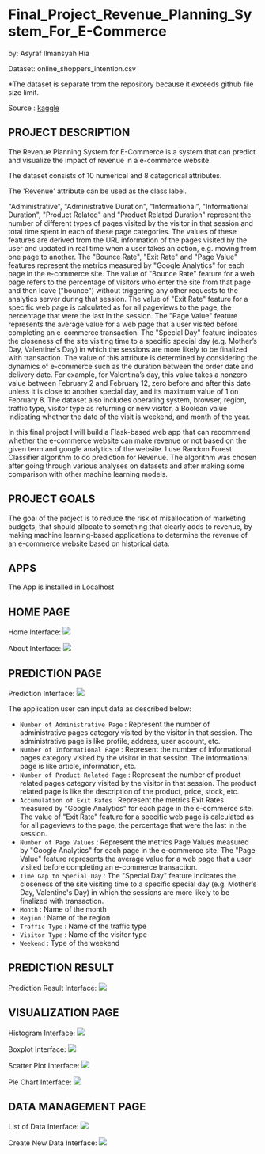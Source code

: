 # Final_Project_Revenue_Planning_System_For_E-Commerce

by: Asyraf Ilmansyah Hia

Dataset: online_shoppers_intention.csv

*The dataset is separate from the repository because it exceeds github file size limit.


Source : [kaggle](https://www.kaggle.com/roshansharma/online-shoppers-intention)


PROJECT DESCRIPTION
---

The Revenue Planning System for E-Commerce is a system that can predict and visualize the impact of revenue in a e-commerce website.

The dataset consists of 10 numerical and 8 categorical attributes.

The 'Revenue' attribute can be used as the class label.

"Administrative", "Administrative Duration", "Informational", "Informational Duration", "Product Related" and "Product Related Duration" represent the number of different types of pages visited by the visitor in that session and total time spent in each of these page categories. The values of these features are derived from the URL information of the pages visited by the user and updated in real time when a user takes an action, e.g. moving from one page to another. The "Bounce Rate", "Exit Rate" and "Page Value" features represent the metrics measured by "Google Analytics" for each page in the e-commerce site. The value of "Bounce Rate" feature for a web page refers to the percentage of visitors who enter the site from that page and then leave ("bounce") without triggering any other requests to the analytics server during that session. The value of "Exit Rate" feature for a specific web page is calculated as for all pageviews to the page, the percentage that were the last in the session. The "Page Value" feature represents the average value for a web page that a user visited before completing an e-commerce transaction. The "Special Day" feature indicates the closeness of the site visiting time to a specific special day (e.g. Mother’s Day, Valentine's Day) in which the sessions are more likely to be finalized with transaction. The value of this attribute is determined by considering the dynamics of e-commerce such as the duration between the order date and delivery date. For example, for Valentina’s day, this value takes a nonzero value between February 2 and February 12, zero before and after this date unless it is close to another special day, and its maximum value of 1 on February 8. The dataset also includes operating system, browser, region, traffic type, visitor type as returning or new visitor, a Boolean value indicating whether the date of the visit is weekend, and month of the year.

In this final project I will build a Flask-based web app that can recommend whether the e-commerce website can make revenue or not based on the given term and google analytics of the website. I use Random Forest Classifier algorithm to do prediction for Revenue. The algorithm was chosen after going through various analyses on datasets and after making some comparison with other machine learning models.


PROJECT GOALS
---

The goal of the project is to reduce the risk of misallocation of marketing budgets, that should allocate to something that clearly adds to revenue, by making machine learning-based applications to determine the revenue of an e-commerce website based on historical data.


APPS
---
The App is installed in Localhost


HOME PAGE
---
Home Interface:
![](https://github.com/asyrafhia/Final_Project_RPSE/blob/main/Interface/Home.png)

About Interface:
![](https://github.com/asyrafhia/Final_Project_RPSE/blob/main/Interface/About.png)

PREDICTION PAGE 
---
Prediction Interface:
![](https://github.com/asyrafhia/Final_Project_RPSE/blob/main/Interface/Revenue%20Prediction.png)

The application user can input data as described below:
- `Number of Administrative Page`  : Represent the number of administrative pages category visited by the visitor in that session. The administrative page is like profile, address, user account, etc.
- `Number of Informational Page`   : Represent the number of informational pages category visited by the visitor in that session. The informational page is like article, information, etc.
- `Number of Product Related Page` : Represent the number of product related pages category visited by the visitor in that session. The product related page is like the description of the product, price, stock, etc.
- `Accumulation of Exit Rates`     : Represent the metrics Exit Rates measured by "Google Analytics" for each page in the e-commerce site. The value of "Exit Rate" feature for a specific web page is calculated as for all pageviews to the page, the percentage that were the last in the session.
- `Number of Page Values`          : Represent the metrics Page Values measured by "Google Analytics" for each page in the e-commerce site. The "Page Value" feature represents the average value for a web page that a user visited before completing an e-commerce transaction.
- `Time Gap to Special Day`        : The "Special Day" feature indicates the closeness of the site visiting time to a specific special day (e.g. Mother’s Day, Valentine's Day) in which the sessions are more likely to be finalized with transaction.
- `Month`               		   : Name of the month
- `Region`               		   : Name of the region
- `Traffic Type`                   : Name of the traffic type
- `Visitor Type`                   : Name of the visitor type
- `Weekend`               		   : Type of the weekend

PREDICTION RESULT
---
Prediction Result Interface:
![](https://github.com/asyrafhia/Final_Project_RPSE/blob/main/Interface/Result.png)

VISUALIZATION PAGE
---
Histogram Interface:
![](https://github.com/asyrafhia/Final_Project_RPSE/blob/main/Interface/Histogram.png)

Boxplot Interface:
![](https://github.com/asyrafhia/Final_Project_RPSE/blob/main/Interface/Boxplot.png)

Scatter Plot Interface:
![](https://github.com/asyrafhia/Final_Project_RPSE/blob/main/Interface/Scatter.png)

Pie Chart Interface:
![](https://github.com/asyrafhia/Final_Project_RPSE/blob/main/Interface/Pie.png)

DATA MANAGEMENT PAGE
---
List of Data Interface:
![](https://github.com/asyrafhia/Final_Project_RPSE/blob/main/Interface/List%20of%20Data.png)

Create New Data Interface:
![](https://github.com/asyrafhia/Final_Project_RPSE/blob/main/Interface/Create%20New%20Data.png)
